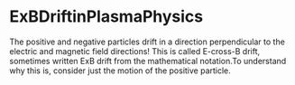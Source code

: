 # ExBDriftinPlasmaPhysics
The positive and negative particles drift in a direction perpendicular to the electric and magnetic field directions! This is called E-cross-B drift, sometimes written ExB drift from the mathematical notation.To understand why this is, consider just the motion of the positive particle. 
